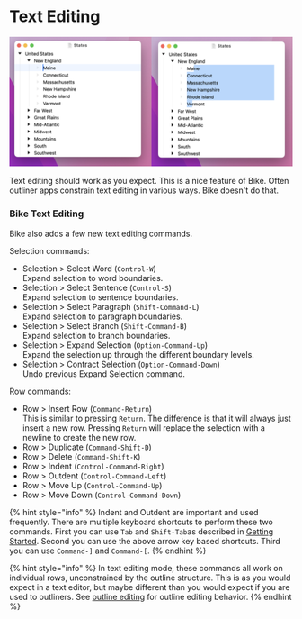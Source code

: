 # Text Editing

![Text Editing](../.gitbook/assets/text-selection.png)

Text editing should work as you expect. This is a nice feature of Bike. Often outliner apps constrain text editing in various ways. Bike doesn't do that.

### Bike Text Editing

Bike also adds a few new text editing commands.

Selection commands:

* Selection > Select Word (`Control-W`)\
  Expand selection to word boundaries.
* Selection > Select Sentence (`Control-S`)\
  Expand selection to sentence boundaries.
* Selection > Select Paragraph (`Shift-Command-L`)\
  Expand selection to paragraph boundaries.
* Selection > Select Branch (`Shift-Command-B`)\
  Expand selection to branch boundaries.
* Selection > Expand Selection (`Option-Command-Up`)\
  Expand the selection up through the different boundary levels.
* Selection > Contract Selection (`Option-Command-Down`)\
  Undo previous Expand Selection command.

Row commands:

* Row > Insert Row (`Command-Return`)\
  This is similar to pressing `Return`. The difference is that it will always just insert a new row. Pressing `Return` will replace the selection with a newline to create the new row.
* Row > Duplicate (`Command-Shift-D`)
* Row > Delete (`Command-Shift-K`)
* Row > Indent (`Control-Command-Right`)
* Row > Outdent (`Control-Command-Left`)
* Row > Move Up (`Control-Command-Up`)
* Row > Move Down (`Control-Command-Down`)

{% hint style="info" %}
Indent and Outdent are important and used frequently. There are multiple keyboard shortcuts to perform these two commands. First you can use `Tab` and `Shift-Tab`as described in [Getting Started](../getting-started.md). Second you can use the above arrow key based shortcuts. Third you can use `Command-]` and `Command-[`.
{% endhint %}

{% hint style="info" %}
In text editing mode, these commands all work on individual rows, unconstrained by the outline structure. This is as you would expect in a text editor, but maybe different than you would expect if you are used to outliners. See [outline editing](outline-editing.md) for outline editing behavior.
{% endhint %}
